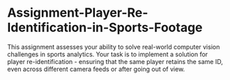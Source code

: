 # Assignment-Player-Re-Identification-in-Sports-Footage
This assignment assesses your ability to solve real-world computer vision challenges in sports analytics. Your task is to implement a solution for player re-identification - ensuring that the same player retains the same ID, even across different camera feeds or after going out of view.

